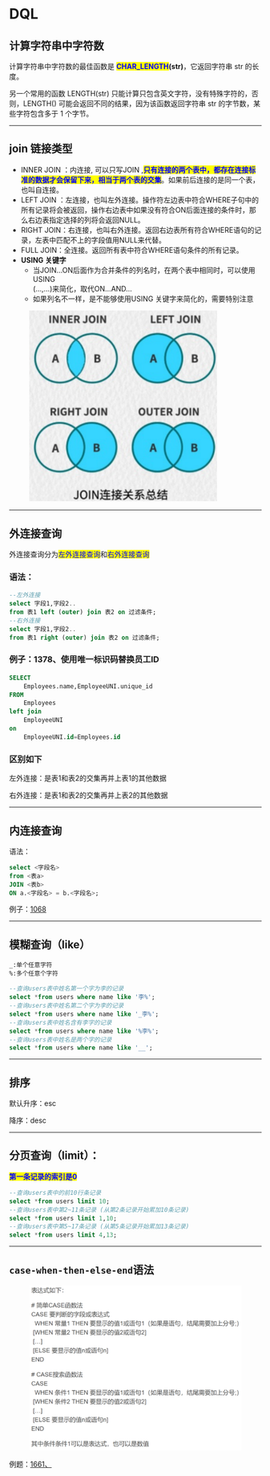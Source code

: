 # DQL

## 计算字符串中字符数

计算字符串中字符数的最佳函数是 <mark style="color:blue;">**CHAR\_LENGTH**</mark>**(str)**，它返回字符串 str 的长度。

另一个常用的函数 LENGTH(str) 只能计算只包含英文字符，没有特殊字符的，否则，LENGTH() 可能会返回不同的结果，因为该函数返回字符串 str 的字节数，某些字符包含多于 1 个字节。

***

## join 链接类型

* INNER JOIN ：内连接, 可以只写JOIN ,<mark style="color:blue;">**只有连接的两个表中，都存在连接标准的数据才会保留下来，相当于两个表的交集**</mark>。如果前后连接的是同一个表，也叫自连接。
* LEFT JOIN ：左连接，也叫左外连接。操作符左边表中符合WHERE子句中的所有记录将会被返回，操作右边表中如果没有符合ON后面连接的条件时，那么右边表指定选择的列将会返回NULL。
* RIGHT JOIN：右连接，也叫右外连接。返回右边表所有符合WHERE语句的记录，左表中匹配不上的字段值用NULL来代替。
* &#x20;FULL JOIN：全连接。返回所有表中符合WHERE语句条件的所有记录。
* **USING 关键字**
  * 当JOIN…ON后面作为合并条件的列名时，在两个表中相同时，可以使用USING\
    (…,…)来简化，取代ON…AND…
  * 如果列名不一样，是不能够使用USING 关键字来简化的，需要特别注意

<figure><img src="../../.gitbook/assets/image (2) (1) (1) (1).png" alt="" width="375"><figcaption></figcaption></figure>

***

## 外连接查询

外连接查询分为<mark style="color:blue;">左外连接查询</mark>和<mark style="color:blue;">右外连接查询</mark>

### 语法：

```sql
--左外连接
select 字段1,字段2..
from 表1 left (outer) join 表2 on 过滤条件;
--右外连接
select 字段1,字段2..
from 表1 right (outer) join 表2 on 过滤条件;
```

### 例子：1378、使用唯一标识码替换员工ID

```sql
SELECT 
    Employees.name,EmployeeUNI.unique_id
FROM
    Employees
left join
    EmployeeUNI
on
    EmployeeUNI.id=Employees.id
```

### 区别如下

左外连接：是表1和表2的交集再并上表1的其他数据

右外连接：是表1和表2的交集再并上表2的其他数据

***

## 内连接查询

语法：

```sql
select <字段名>
from <表a>
JOIN <表b>
ON a.<字段名> = b.<字段名>;
```

例子：[1068](1068.-chan-pin-xiao-shou-fen-xi.md)

***

## 模糊查询（like）

```
_:单个任意字符
%:多个任意个字符
```

```sql
--查询users表中姓名第一个字为李的记录
select *from users where name like '李%';
--查询users表中姓名第二个字为李的记录
select *from users where name like '_李%';
--查询users表中姓名含有李字的记录
select *from users where name like '%李%';
--查询users表中姓名是两个字的记录
select *from users where name like '__';
```

***

## 排序

默认升序：esc

降序：desc

***

## 分页查询（limit）：

<mark style="color:blue;">**第一条记录的索引是0**</mark>

```sql
--查询users表中的前10行条记录
select *from users limit 10;
--查询users表中第2~11条记录 (从第2条记录开始累加10条记录)
select *from users limit 1,10;
--查询users表中第5~17条记录 (从第5条记录开始累加13条记录)
select *from users limit 4,13;
```

***

## `case-when-then-else-end`语法

<figure><img src="../../.gitbook/assets/image (1) (1) (1) (1) (1).png" alt=""><figcaption></figcaption></figure>

例题：[1661、](1661-mei-tai-ji-qi-de-jin-cheng-ping-jun-yun-xing-shi-jian.md)
